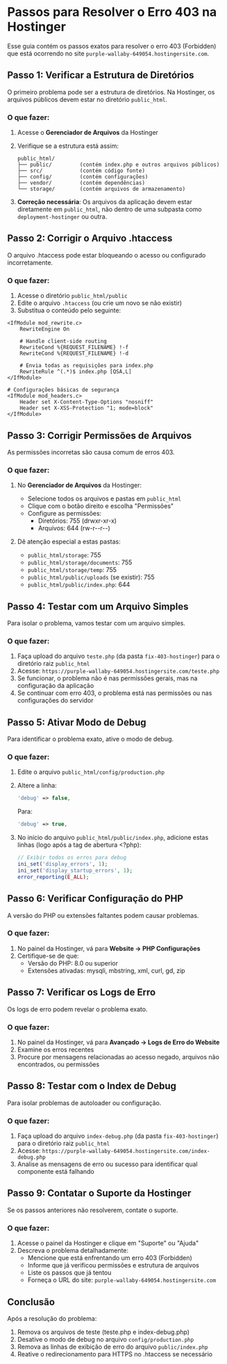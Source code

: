 # Passos para Resolver o Erro 403 na Hostinger

Esse guia contém os passos exatos para resolver o erro 403 (Forbidden) que está ocorrendo no site `purple-wallaby-649054.hostingersite.com`.

## Passo 1: Verificar a Estrutura de Diretórios

O primeiro problema pode ser a estrutura de diretórios. Na Hostinger, os arquivos públicos devem estar no diretório `public_html`.

### O que fazer:

1. Acesse o **Gerenciador de Arquivos** da Hostinger
2. Verifique se a estrutura está assim:
   ```
   public_html/
   ├── public/         (contém index.php e outros arquivos públicos)
   ├── src/            (contém código fonte)
   ├── config/         (contém configurações)
   ├── vendor/         (contém dependências)
   └── storage/        (contém arquivos de armazenamento)
   ```

3. **Correção necessária**: Os arquivos da aplicação devem estar diretamente em `public_html`, não dentro de uma subpasta como `deployment-hostinger` ou outra.

## Passo 2: Corrigir o Arquivo .htaccess

O arquivo .htaccess pode estar bloqueando o acesso ou configurado incorretamente.

### O que fazer:

1. Acesse o diretório `public_html/public`
2. Edite o arquivo `.htaccess` (ou crie um novo se não existir)
3. Substitua o conteúdo pelo seguinte:

```
<IfModule mod_rewrite.c>
    RewriteEngine On
    
    # Handle client-side routing
    RewriteCond %{REQUEST_FILENAME} !-f
    RewriteCond %{REQUEST_FILENAME} !-d
    
    # Envia todas as requisições para index.php
    RewriteRule ^(.*)$ index.php [QSA,L]
</IfModule>

# Configurações básicas de segurança
<IfModule mod_headers.c>
    Header set X-Content-Type-Options "nosniff"
    Header set X-XSS-Protection "1; mode=block"
</IfModule>
```

## Passo 3: Corrigir Permissões de Arquivos

As permissões incorretas são causa comum de erros 403.

### O que fazer:

1. No **Gerenciador de Arquivos** da Hostinger:
   - Selecione todos os arquivos e pastas em `public_html`
   - Clique com o botão direito e escolha "Permissões"
   - Configure as permissões:
     - Diretórios: 755 (drwxr-xr-x)
     - Arquivos: 644 (rw-r--r--)
   
2. Dê atenção especial a estas pastas:
   - `public_html/storage`: 755
   - `public_html/storage/documents`: 755
   - `public_html/storage/temp`: 755
   - `public_html/public/uploads` (se existir): 755
   - `public_html/public/index.php`: 644

## Passo 4: Testar com um Arquivo Simples

Para isolar o problema, vamos testar com um arquivo simples.

### O que fazer:

1. Faça upload do arquivo `teste.php` (da pasta `fix-403-hostinger`) para o diretório raiz `public_html`
2. Acesse: `https://purple-wallaby-649054.hostingersite.com/teste.php`
3. Se funcionar, o problema não é nas permissões gerais, mas na configuração da aplicação
4. Se continuar com erro 403, o problema está nas permissões ou nas configurações do servidor

## Passo 5: Ativar Modo de Debug

Para identificar o problema exato, ative o modo de debug.

### O que fazer:

1. Edite o arquivo `public_html/config/production.php`
2. Altere a linha:
   ```php
   'debug' => false,
   ```
   Para:
   ```php
   'debug' => true,
   ```

3. No início do arquivo `public_html/public/index.php`, adicione estas linhas (logo após a tag de abertura <?php):
   ```php
   // Exibir todos os erros para debug
   ini_set('display_errors', 1);
   ini_set('display_startup_errors', 1);
   error_reporting(E_ALL);
   ```

## Passo 6: Verificar Configuração do PHP

A versão do PHP ou extensões faltantes podem causar problemas.

### O que fazer:

1. No painel da Hostinger, vá para **Website → PHP Configurações**
2. Certifique-se de que:
   - Versão do PHP: 8.0 ou superior
   - Extensões ativadas: mysqli, mbstring, xml, curl, gd, zip

## Passo 7: Verificar os Logs de Erro

Os logs de erro podem revelar o problema exato.

### O que fazer:

1. No painel da Hostinger, vá para **Avançado → Logs de Erro do Website**
2. Examine os erros recentes
3. Procure por mensagens relacionadas ao acesso negado, arquivos não encontrados, ou permissões

## Passo 8: Testar com o Index de Debug

Para isolar problemas de autoloader ou configuração.

### O que fazer:

1. Faça upload do arquivo `index-debug.php` (da pasta `fix-403-hostinger`) para o diretório raiz `public_html`
2. Acesse: `https://purple-wallaby-649054.hostingersite.com/index-debug.php`
3. Analise as mensagens de erro ou sucesso para identificar qual componente está falhando

## Passo 9: Contatar o Suporte da Hostinger

Se os passos anteriores não resolverem, contate o suporte.

### O que fazer:

1. Acesse o painel da Hostinger e clique em "Suporte" ou "Ajuda"
2. Descreva o problema detalhadamente:
   - Mencione que está enfrentando um erro 403 (Forbidden)
   - Informe que já verificou permissões e estrutura de arquivos
   - Liste os passos que já tentou
   - Forneça o URL do site: `purple-wallaby-649054.hostingersite.com`

## Conclusão

Após a resolução do problema:

1. Remova os arquivos de teste (teste.php e index-debug.php)
2. Desative o modo de debug no arquivo `config/production.php`
3. Remova as linhas de exibição de erro do arquivo `public/index.php`
4. Reative o redirecionamento para HTTPS no .htaccess se necessário
